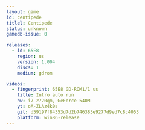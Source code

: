 ```yaml
---
layout: game
id: centipede
titlel: Centipede
status: unknown
gamedb-issue: 0

releases:
  - id: 65E8
    region: us
    version: 1.004
    discs: 1
    medium: gdrom

videos:
  - fingerprint: 65E8 GD-ROM1/1 us
    title: Intro auto run
    hw: i7 2720qm, GeForce 540M
    yt: oA-ZLAz4k0s
    git: d59197f84353d7d2b746383e9277d9ed7c8c4053
    platform: win86-release
---
```

